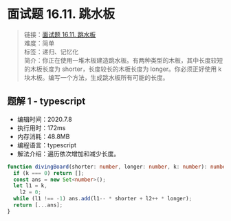 # 面试题 16.11. 跳水板

> 链接：[面试题 16.11. 跳水板](https://leetcode-cn.com/problems/diving-board-lcci/)  
> 难度：简单  
> 标签：递归、记忆化  
> 简介：你正在使用一堆木板建造跳水板。有两种类型的木板，其中长度较短的木板长度为 shorter，长度较长的木板长度为 longer。你必须正好使用 k 块木板。编写一个方法，生成跳水板所有可能的长度。

## 题解 1 - typescript

- 编辑时间：2020.7.8
- 执行用时：172ms
- 内存消耗：48.8MB
- 编程语言：typescript
- 解法介绍：遍历依次增加和减少长度。

```typescript
function divingBoard(shorter: number, longer: number, k: number): number[] {
  if (k === 0) return [];
  const ans = new Set<number>();
  let l1 = k,
    l2 = 0;
  while (l1 !== -1) ans.add(l1-- * shorter + l2++ * longer);
  return [...ans];
}
```
